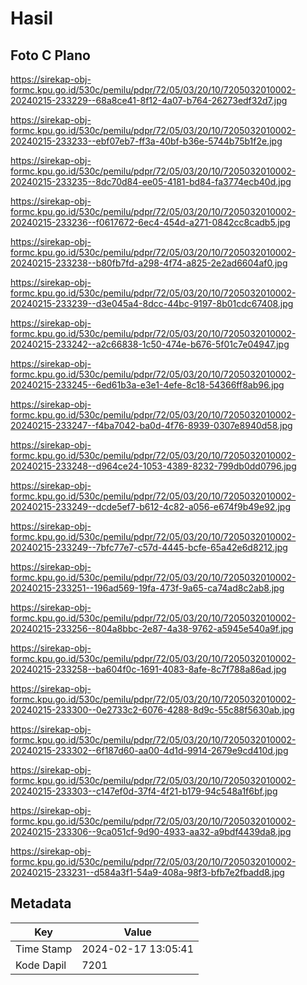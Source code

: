 # Hasil

## Foto C Plano

https://sirekap-obj-formc.kpu.go.id/530c/pemilu/pdpr/72/05/03/20/10/7205032010002-20240215-233229--68a8ce41-8f12-4a07-b764-26273edf32d7.jpg

https://sirekap-obj-formc.kpu.go.id/530c/pemilu/pdpr/72/05/03/20/10/7205032010002-20240215-233233--ebf07eb7-ff3a-40bf-b36e-5744b75b1f2e.jpg

https://sirekap-obj-formc.kpu.go.id/530c/pemilu/pdpr/72/05/03/20/10/7205032010002-20240215-233235--8dc70d84-ee05-4181-bd84-fa3774ecb40d.jpg

https://sirekap-obj-formc.kpu.go.id/530c/pemilu/pdpr/72/05/03/20/10/7205032010002-20240215-233236--f0617672-6ec4-454d-a271-0842cc8cadb5.jpg

https://sirekap-obj-formc.kpu.go.id/530c/pemilu/pdpr/72/05/03/20/10/7205032010002-20240215-233238--b80fb7fd-a298-4f74-a825-2e2ad6604af0.jpg

https://sirekap-obj-formc.kpu.go.id/530c/pemilu/pdpr/72/05/03/20/10/7205032010002-20240215-233239--d3e045a4-8dcc-44bc-9197-8b01cdc67408.jpg

https://sirekap-obj-formc.kpu.go.id/530c/pemilu/pdpr/72/05/03/20/10/7205032010002-20240215-233242--a2c66838-1c50-474e-b676-5f01c7e04947.jpg

https://sirekap-obj-formc.kpu.go.id/530c/pemilu/pdpr/72/05/03/20/10/7205032010002-20240215-233245--6ed61b3a-e3e1-4efe-8c18-54366ff8ab96.jpg

https://sirekap-obj-formc.kpu.go.id/530c/pemilu/pdpr/72/05/03/20/10/7205032010002-20240215-233247--f4ba7042-ba0d-4f76-8939-0307e8940d58.jpg

https://sirekap-obj-formc.kpu.go.id/530c/pemilu/pdpr/72/05/03/20/10/7205032010002-20240215-233248--d964ce24-1053-4389-8232-799db0dd0796.jpg

https://sirekap-obj-formc.kpu.go.id/530c/pemilu/pdpr/72/05/03/20/10/7205032010002-20240215-233249--dcde5ef7-b612-4c82-a056-e674f9b49e92.jpg

https://sirekap-obj-formc.kpu.go.id/530c/pemilu/pdpr/72/05/03/20/10/7205032010002-20240215-233249--7bfc77e7-c57d-4445-bcfe-65a42e6d8212.jpg

https://sirekap-obj-formc.kpu.go.id/530c/pemilu/pdpr/72/05/03/20/10/7205032010002-20240215-233251--196ad569-19fa-473f-9a65-ca74ad8c2ab8.jpg

https://sirekap-obj-formc.kpu.go.id/530c/pemilu/pdpr/72/05/03/20/10/7205032010002-20240215-233256--804a8bbc-2e87-4a38-9762-a5945e540a9f.jpg

https://sirekap-obj-formc.kpu.go.id/530c/pemilu/pdpr/72/05/03/20/10/7205032010002-20240215-233258--ba604f0c-1691-4083-8afe-8c7f788a86ad.jpg

https://sirekap-obj-formc.kpu.go.id/530c/pemilu/pdpr/72/05/03/20/10/7205032010002-20240215-233300--0e2733c2-6076-4288-8d9c-55c88f5630ab.jpg

https://sirekap-obj-formc.kpu.go.id/530c/pemilu/pdpr/72/05/03/20/10/7205032010002-20240215-233302--6f187d60-aa00-4d1d-9914-2679e9cd410d.jpg

https://sirekap-obj-formc.kpu.go.id/530c/pemilu/pdpr/72/05/03/20/10/7205032010002-20240215-233303--c147ef0d-37f4-4f21-b179-94c548a1f6bf.jpg

https://sirekap-obj-formc.kpu.go.id/530c/pemilu/pdpr/72/05/03/20/10/7205032010002-20240215-233306--9ca051cf-9d90-4933-aa32-a9bdf4439da8.jpg

https://sirekap-obj-formc.kpu.go.id/530c/pemilu/pdpr/72/05/03/20/10/7205032010002-20240215-233231--d584a3f1-54a9-408a-98f3-bfb7e2fbadd8.jpg


## Metadata

| Key        | Value               |
| ---------- | ------------------- |
| Time Stamp | 2024-02-17 13:05:41 |
| Kode Dapil | 7201                |



